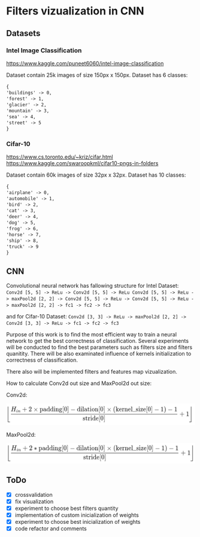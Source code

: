 # Filters vizualization in CNN

## Datasets

### Intel Image Classification

https://www.kaggle.com/puneet6060/intel-image-classification

Dataset contain 25k images of size 150px x 150px. Dataset has 6 classes:

```
{
'buildings' -> 0,
'forest' -> 1,
'glacier' -> 2,
'mountain' -> 3,
'sea' -> 4,
'street' -> 5
}
```

### Cifar-10

https://www.cs.toronto.edu/~kriz/cifar.html
https://www.kaggle.com/swaroopkml/cifar10-pngs-in-folders

Dataset contain 60k images of size 32px x 32px. Dataset has 10 classes:

```
{
'airplane' -> 0,
'automobile' -> 1,
'bird' -> 2,
'cat' -> 3,
'deer' -> 4,
'dog' -> 5,
'frog' -> 6,
'horse' -> 7,
'ship' -> 8,
'truck' -> 9
}
```

## CNN

Convolutional neural network has fallowing structure for Intel Dataset: `Conv2d [5, 5] -> ReLu -> Conv2d [5, 5] -> ReLu Conv2d [5, 5] -> ReLu -> maxPool2d [2, 2] -> Conv2d [5, 5] -> ReLu -> Conv2d [5, 5] -> ReLu -> maxPool2d [2, 2] -> fc1 -> fc2 -> fc3`

and for Cifar-10 Dataset:
`Conv2d [3, 3] -> ReLu -> maxPool2d [2, 2] -> Conv2d [3, 3] -> ReLu -> fc1 -> fc2 -> fc3`

Purpose of this work is to find the most efficient way to train a neural network to get the best correctness of classification.
Several experiments will be conducted to find the best parameters such as filters size and filters quanitity.
There will be also examinated influence of kernels initialization to correctness of classification.

There also will be implemented filters and features map vizualization.

How to calculate Conv2d out size and MaxPool2d out size:

Conv2d:

![image info](./doc/conv2d_out.png)

MaxPool2d:

![image info](./doc/maxpool2d_out.png)

## ToDo

- [x] crossvalidation
- [x] fix visualization
- [x] experiment to choose best filters quantity
- [x] implementation of custom inicialization of weights
- [x] experiment to choose best inicialization of weights
- [x] code refactor and comments
